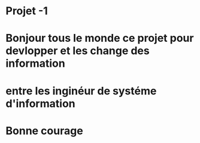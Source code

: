 # Projet -1
# Bonjour tous le monde ce projet pour devlopper et les change des information 
# entre les inginéur de systéme d'information
# Bonne courage 
